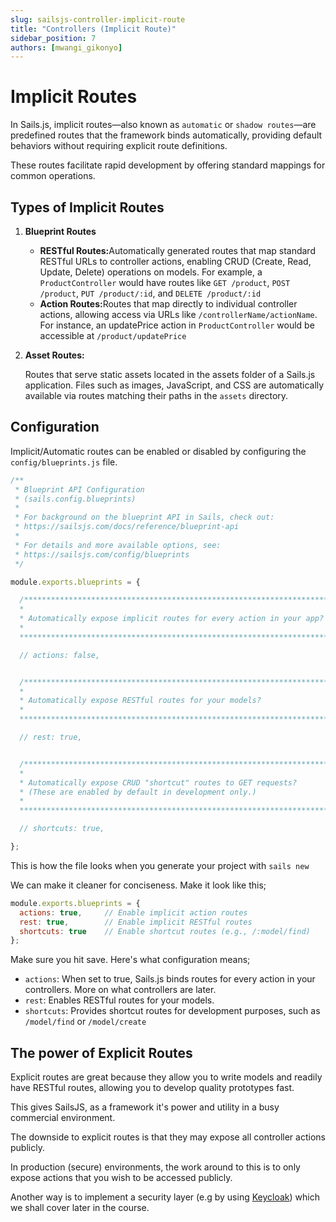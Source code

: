```yaml
---
slug: sailsjs-controller-implicit-route
title: "Controllers (Implicit Route)"
sidebar_position: 7
authors: [mwangi_gikonyo]
---
```


# Implicit Routes

In Sails.js, implicit routes—also known as <code>automatic</code> or <code>shadow routes</code>—are predefined routes that the framework binds automatically, providing default behaviors without requiring explicit route definitions.

These routes facilitate rapid development by offering standard mappings for common operations.

## Types of Implicit Routes
<ol>
    <li>
        <p><b>Blueprint Routes</b></p>
        <ul>
            <li><b>RESTful Routes:</b>Automatically generated routes that map standard RESTful URLs to controller actions, enabling CRUD (Create, Read, Update, Delete) operations on models. For example, a <code>ProductController</code> would have routes like <code>GET /product</code>, <code>POST /product</code>, <code>PUT /product/:id</code>, and <code>DELETE /product/:id</code>
            </li>
            <li><b>Action Routes:</b>Routes that map directly to individual controller actions, allowing access via URLs like <code>/controllerName/actionName</code>. For instance, an updatePrice action in <code>ProductController</code> would be accessible at <code>/product/updatePrice</code></li>
        </ul>
    </li>
    <li>
            <p><b>Asset Routes:</b></p>Routes that serve static assets located in the assets folder of a Sails.js application. Files such as images, JavaScript, and CSS are automatically available via routes matching their paths in the <code>assets</code> directory.
    </li>
</ol>


## Configuration

Implicit/Automatic routes can be enabled or disabled by configuring the <code>config/blueprints.js</code> file.

```javascript
/**
 * Blueprint API Configuration
 * (sails.config.blueprints)
 *
 * For background on the blueprint API in Sails, check out:
 * https://sailsjs.com/docs/reference/blueprint-api
 *
 * For details and more available options, see:
 * https://sailsjs.com/config/blueprints
 */

module.exports.blueprints = {

  /***************************************************************************
  *                                                                          *
  * Automatically expose implicit routes for every action in your app?       *
  *                                                                          *
  ***************************************************************************/

  // actions: false,


  /***************************************************************************
  *                                                                          *
  * Automatically expose RESTful routes for your models?                     *
  *                                                                          *
  ***************************************************************************/

  // rest: true,


  /***************************************************************************
  *                                                                          *
  * Automatically expose CRUD "shortcut" routes to GET requests?             *
  * (These are enabled by default in development only.)                      *
  *                                                                          *
  ***************************************************************************/

  // shortcuts: true,

};
```

This is how the file looks when you generate your project with <code>sails new</code>

We can make it cleaner for conciseness. Make it look like this;

```javascript
module.exports.blueprints = {
  actions: true,     // Enable implicit action routes
  rest: true,        // Enable implicit RESTful routes
  shortcuts: true    // Enable shortcut routes (e.g., /:model/find)
};
```

Make sure you hit save.
Here's what configuration means;

<ul>
<li><code>actions</code>: When set to true, Sails.js binds routes for every action in your controllers. More on what controllers are later.</li>
<li><code>rest</code>: Enables RESTful routes for your models.</li>
<li><code>shortcuts</code>: Provides shortcut routes for development purposes, such as <code>/model/find</code> or <code>/model/create</code></li>
</ul>

## The power of Explicit Routes
Explicit routes are great because they allow you to write models and readily have RESTful routes, allowing you to develop quality prototypes fast.

This gives SailsJS, as a framework it's power and utility in a busy commercial environment.

The downside to explicit routes is that they may expose all controller actions publicly. 

In production (secure) environments, the work around to this is to only expose actions that you wish to be accessed publicly.

Another way is to implement a security layer (e.g by using [Keycloak](https://keycloak.org)) which we shall cover later in the course.



